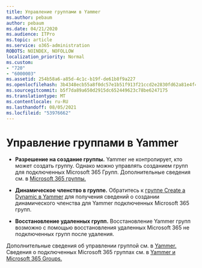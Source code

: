 ```yaml
---
title: Управление группами в Yammer
ms.author: pebaum
author: pebaum
ms.date: 04/21/2020
ms.audience: ITPro
ms.topic: article
ms.service: o365-administration
ROBOTS: NOINDEX, NOFOLLOW
localization_priority: Normal
ms.custom:
- "720"
- "6000003"
ms.assetid: 254b58a6-a85d-4c1c-b19f-de61b8f9a227
ms.openlocfilehash: 3b4348ecb55a8f0dc57e1b51f913f21ccd2e2830fd62a81e4f47a77ef371a226
ms.sourcegitcommit: b5f7da89a650d2915dc652449623c78be6247175
ms.translationtype: MT
ms.contentlocale: ru-RU
ms.lasthandoff: 08/05/2021
ms.locfileid: "53976662"
---
```

# <a name="manage-groups-in-yammer"></a>Управление группами в Yammer

- **Разрешение на создание группы.** Yammer не контролирует, кто может создать группу. Однако можно управлять созданием групп для подключенных Microsoft 365 Групп. Дополнительные сведения см. в [Microsoft 365 группы.](https://docs.microsoft.com/microsoft-365/admin/create-groups/manage-creation-of-groups)

- **Динамическое членство в группе.** Обратитесь к [группе Create a Dynamic в Yammer](https://docs.microsoft.com/yammer/manage-yammer-groups/create-a-dynamic-group) для получения сведений о создании динамического членства для Yammer подключенных Microsoft 365 групп.

- **Восстановление удаленных групп.** Восстановление Yammer групп возможно с [](https://docs.microsoft.com/microsoft-365/admin/create-groups/restore-deleted-group) помощью восстановления удаленных Microsoft 365 не подключенных групп после удаления.

Дополнительные сведения об управлении группой см. в [Yammer.](https://support.office.com/article/Manage-a-group-in-Yammer-6e05c6d6-5548-4c88-89cd-e6757a514ef2) Сведения о подключенных Microsoft 365 группах см. в [Yammer и Microsoft 365 Groups.](https://docs.microsoft.com/yammer/manage-yammer-groups/yammer-and-office-365-groups)
  
